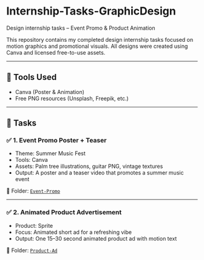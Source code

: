 # Internship-Tasks-GraphicDesign
Design internship tasks – Event Promo &amp; Product Animation

This repository contains my completed design internship tasks focused on motion graphics and promotional visuals. All designs were created using Canva and licensed free-to-use assets.

---

## 🎨 Tools Used
- Canva (Poster & Animation)
- Free PNG resources (Unsplash, Freepik, etc.)

---

## 📁 Tasks

### ✅ 1. Event Promo Poster + Teaser
- Theme: Summer Music Fest
- Tools: Canva
- Assets: Palm tree illustrations, guitar PNG, vintage textures
- Output: A poster and a teaser video that promotes a summer music event

🔗 Folder: [`Event-Promo`](./Event-Promo)

---

### ✅ 2. Animated Product Advertisement
- Product: Sprite
- Focus: Animated short ad for a refreshing vibe
- Output: One 15–30 second animated product ad with motion text

🔗 Folder: [`Product-Ad`](./Product-Ad)

